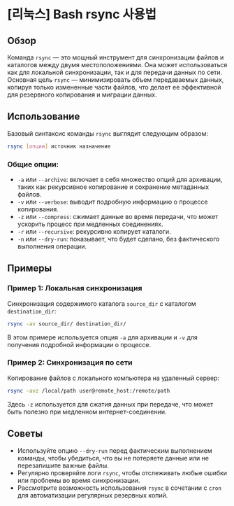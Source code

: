 # [리눅스] Bash rsync 사용법

## Обзор
Команда `rsync` — это мощный инструмент для синхронизации файлов и каталогов между двумя местоположениями. Она может использоваться как для локальной синхронизации, так и для передачи данных по сети. Основная цель `rsync` — минимизировать объем передаваемых данных, копируя только измененные части файлов, что делает ее эффективной для резервного копирования и миграции данных.

## Использование
Базовый синтаксис команды `rsync` выглядит следующим образом:

```bash
rsync [опции] источник назначение
```

### Общие опции:
- `-a` или `--archive`: включает в себя множество опций для архивации, таких как рекурсивное копирование и сохранение метаданных файлов.
- `-v` или `--verbose`: выводит подробную информацию о процессе копирования.
- `-z` или `--compress`: сжимает данные во время передачи, что может ускорить процесс при медленных соединениях.
- `-r` или `--recursive`: рекурсивно копирует каталоги.
- `-n` или `--dry-run`: показывает, что будет сделано, без фактического выполнения операции.

## Примеры
### Пример 1: Локальная синхронизация
Синхронизация содержимого каталога `source_dir` с каталогом `destination_dir`:

```bash
rsync -av source_dir/ destination_dir/
```

В этом примере используется опция `-a` для архивации и `-v` для получения подробной информации о процессе.

### Пример 2: Синхронизация по сети
Копирование файлов с локального компьютера на удаленный сервер:

```bash
rsync -avz /local/path user@remote_host:/remote/path
```

Здесь `-z` используется для сжатия данных при передаче, что может быть полезно при медленном интернет-соединении.

## Советы
- Используйте опцию `--dry-run` перед фактическим выполнением команды, чтобы убедиться, что вы не потеряете данные или не перезапишите важные файлы.
- Регулярно проверяйте логи `rsync`, чтобы отслеживать любые ошибки или проблемы во время синхронизации.
- Рассмотрите возможность использования `rsync` в сочетании с `cron` для автоматизации регулярных резервных копий.